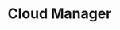 ---
title:  Cloud Manager
license: '[CC BY-ND 4.0](https://creativecommons.org/licenses/by-nd/4.0)'
description: 'Learn about the Linode Cloud Manager'
title_short: "Cloud Manager"
icon: "cube"
---